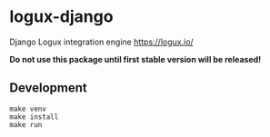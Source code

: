 # logux-django
Django Logux integration engine https://logux.io/

**Do not use this package until first stable version will be released!**

## Development

```
make venv
make install
make run
```